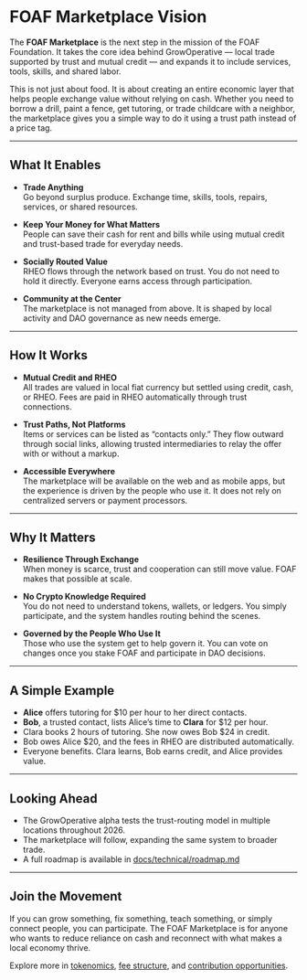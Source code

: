 # FOAF Marketplace Vision

The **FOAF Marketplace** is the next step in the mission of the FOAF Foundation. It takes the core idea behind GrowOperative — local trade supported by trust and mutual credit — and expands it to include services, tools, skills, and shared labor.

This is not just about food. It is about creating an entire economic layer that helps people exchange value without relying on cash. Whether you need to borrow a drill, paint a fence, get tutoring, or trade childcare with a neighbor, the marketplace gives you a simple way to do it using a trust path instead of a price tag.

---

## What It Enables

- **Trade Anything**  
  Go beyond surplus produce. Exchange time, skills, tools, repairs, services, or shared resources.

- **Keep Your Money for What Matters**  
  People can save their cash for rent and bills while using mutual credit and trust-based trade for everyday needs.

- **Socially Routed Value**  
  RHEO flows through the network based on trust. You do not need to hold it directly. Everyone earns access through participation.

- **Community at the Center**  
  The marketplace is not managed from above. It is shaped by local activity and DAO governance as new needs emerge.

---

## How It Works

- **Mutual Credit and RHEO**  
  All trades are valued in local fiat currency but settled using credit, cash, or RHEO. Fees are paid in RHEO automatically through trust connections.

- **Trust Paths, Not Platforms**  
  Items or services can be listed as “contacts only.” They flow outward through social links, allowing trusted intermediaries to relay the offer with or without a markup.

- **Accessible Everywhere**  
  The marketplace will be available on the web and as mobile apps, but the experience is driven by the people who use it. It does not rely on centralized servers or payment processors.

---

## Why It Matters

- **Resilience Through Exchange**  
  When money is scarce, trust and cooperation can still move value. FOAF makes that possible at scale.

- **No Crypto Knowledge Required**  
  You do not need to understand tokens, wallets, or ledgers. You simply participate, and the system handles routing behind the scenes.

- **Governed by the People Who Use It**  
  Those who use the system get to help govern it. You can vote on changes once you stake FOAF and participate in DAO decisions.

---

## A Simple Example

- **Alice** offers tutoring for $10 per hour to her direct contacts.
- **Bob**, a trusted contact, lists Alice’s time to **Clara** for $12 per hour.
- Clara books 2 hours of tutoring. She now owes Bob $24 in credit.
- Bob owes Alice $20, and the fees in RHEO are distributed automatically.
- Everyone benefits. Clara learns, Bob earns credit, and Alice provides value.

---

## Looking Ahead

- The GrowOperative alpha tests the trust-routing model in multiple locations throughout 2026.
- The marketplace will follow, expanding the same system to broader trade.
- A full roadmap is available in [docs/technical/roadmap.md](./roadmap.md)

---

## Join the Movement

If you can grow something, fix something, teach something, or simply connect people, you can participate. The FOAF Marketplace is for anyone who wants to reduce reliance on cash and reconnect with what makes a local economy thrive.

Explore more in [tokenomics](../foaf-foundation/tokenomics.md), [fee structure](../foaf-foundation/fee-structure.md), and [contribution opportunities](../community/contribution.md).
